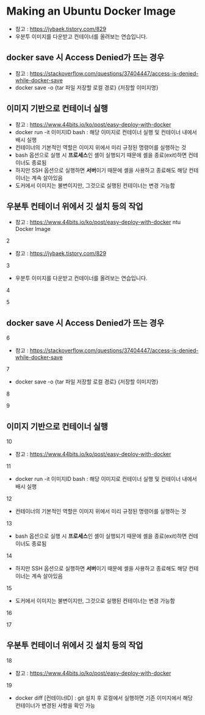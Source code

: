 # Making an Ubuntu Docker Image
* 참고 : https://jybaek.tistory.com/829
* 우분투 이미지를 다운받고 컨테이너를 올려보는 연습입니다.

## docker save 시 Access Denied가 뜨는 경우
* 참고 : https://stackoverflow.com/questions/37404447/access-is-denied-while-docker-save
* docker save -o {tar 파일 저장할 로컬 경로} {저장할 이미지명}

## 이미지 기반으로 컨테이너 실행
* 참고 : https://www.44bits.io/ko/post/easy-deploy-with-docker
* docker run -it 이미지ID bash : 해당 이미지로 컨테이너 실행 및 컨테이너 내에서 배시 실행
* 컨테이너의 기본적인 역할은 이미지 위에서 미리 규정된 명령어를 실행하는 것
* bash 옵션으로 실행 시 **프로세스**인 셸이 실행되기 때문에 셸을 종료(exit)하면 컨테이너도 종료됨
* 하지만 SSH 옵션으로 실행하면 **서버**이기 때문에 셸을 사용하고 종료해도 해당 컨테이너는 계속 살아있음 
* 도커에서 이미지는 불변이지만, 그것으로 실행된 컨테이너는 변경 가능함

## 우분투 컨테이너 위에서 깃 설치 등의 작업
* 참고 : https://www.44bits.io/ko/post/easy-deploy-with-docker
ntu Docker Image

2

* 참고 : https://jybaek.tistory.com/829

3

* 우분투 이미지를 다운받고 컨테이너를 올려보는 연습입니다.

4



5

## docker save 시 Access Denied가 뜨는 경우

6

* 참고 : https://stackoverflow.com/questions/37404447/access-is-denied-while-docker-save

7

* docker save -o {tar 파일 저장할 로컬 경로} {저장할 이미지명}

8



9

## 이미지 기반으로 컨테이너 실행

10

* 참고 : https://www.44bits.io/ko/post/easy-deploy-with-docker

11

* docker run -it 이미지ID bash : 해당 이미지로 컨테이너 실행 및 컨테이너 내에서 배시 실행

12

* 컨테이너의 기본적인 역할은 이미지 위에서 미리 규정된 명령어를 실행하는 것

13

* bash 옵션으로 실행 시 **프로세스**인 셸이 실행되기 때문에 셸을 종료(exit)하면 컨테이너도 종료됨

14

* 하지만 SSH 옵션으로 실행하면 **서버**이기 때문에 셸을 사용하고 종료해도 해당 컨테이너는 계속 살아있음 

15

* 도커에서 이미지는 불변이지만, 그것으로 실행된 컨테이너는 변경 가능함

16



17

## 우분투 컨테이너 위에서 깃 설치 등의 작업

18

* 참고 : https://www.44bits.io/ko/post/easy-deploy-with-docker

19

* docker diff [컨테이너ID] : git 설치 후 로컬에서 실행하면 기존 이미지에서 해당 컨테이너가 변경된 사항을 확인 가능

